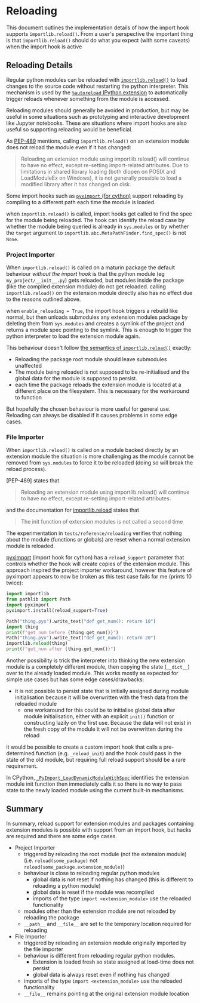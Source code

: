 # Reloading

This document outlines the implementation details of how the import hook supports `importlib.reload()`. From a user's
perspective the important thing is that `importlib.reload()` should do what you expect (with some caveats) when the
import hook is active

## Reloading Details

Regular python modules can be reloaded with [`importlib.reload()`](https://docs.python.org/3/library/importlib.html#importlib.reload)
to load changes to the source code without restarting the python interpreter.
This mechanism is used by the [`%autoreload` IPython extension](https://ipython.readthedocs.io/en/stable/config/extensions/autoreload.html)
to automatically trigger reloads whenever something from the module is accessed.

Reloading modules should generally be avoided in production, but may be useful in some situations such as prototyping
and interactive development like Jupyter notebooks. These are situations where import hooks are also useful so
supporting reloading would be beneficial.

As [PEP-489](https://peps.python.org/pep-0489/#module-reloading) mentions,
calling `importlib.reload()` on an extension module does not reload the module even if it has changed:

> Reloading an extension module using importlib.reload() will continue to have no effect, except re-setting
> import-related attributes. Due to limitations in shared library loading (both dlopen on POSIX and
> LoadModuleEx on Windows), it is not generally possible to load a modified library after it has changed on disk.

Some import hooks such as [`pyximport` (for cython)](https://github.com/cython/cython/blob/master/pyximport/pyximport.py)
support reloading by compiling to a different path each time the module is loaded.

when `importlib.reload()` is called, import hooks get called to find the spec for the module
being reloaded. The hook can identify the reload case by whether the module being queried is already in `sys.modules` or
by whether the `target` argument to `importlib.abc.MetaPathFinder.find_spec()` is not `None`.

### Project Importer

When `importlib.reload()` is called on a maturin package the default behaviour *without the import hook* is that the
python module (eg `my_project/__init__.py`) gets reloaded, but modules inside the package (like the compiled
extension module) do not get reloaded. calling `importlib.reload()` on the extension module directly also has no
effect due to the reasons outlined above.

when `enable_reloading = True`, the import hook triggers a rebuild like normal, but then unloads submodules any
extension modules package by deleting them from `sys.modules` and creates a symlink of the project and returns a module
spec pointing to the symlink. This is enough to trigger the python interpreter to load the extension module again.

This behaviour doesn't follow
[the semantics of `importlib.reload()`](https://docs.python.org/3/library/importlib.html#importlib.reload) exactly:

- Reloading the package root module should leave submodules unaffected
- The module being reloaded is not supposed to be re-initialised and the global data for the module is supposed to persist.
- each time the package reloads the extension module is located at a different place on the filesystem.
  This is necessary for the workaround to function

But hopefully the chosen behaviour is more useful for general use. Reloading can always be disabled if it causes
problems in some edge cases.

### File Importer

When `importlib.reload()` is called on a module backed directly by an extension module the situation is more challenging
as the module cannot be removed from `sys.modules` to force it to be reloaded (doing so will break the reload process).

[PEP-489] states that
> Reloading an extension module using importlib.reload() will continue to have no effect, except re-setting
> import-related attributes.

and the documentation for [importlib.reload](https://docs.python.org/3/library/importlib.html#importlib.reload) states that
> The init function of extension modules is not called a second time

The experimentation in `tests/reference/reloading` verifies that nothing about the module
(functions or globals) are reset when a normal extension module is reloaded.

[pyximport](https://github.com/cython/cython/blob/master/pyximport/pyximport.py) (import hook for cython) has a
`reload_support` parameter that controls whether the hook will create copies of the extension module. This approach
inspired the project importer workaround, however this feature of pyximport appears to now be broken as this test case
fails for me (prints 10 twice):

```python
import importlib
from pathlib import Path
import pyximport
pyximport.install(reload_support=True)

Path("thing.pyx").write_text("def get_num(): return 10")
import thing
print(f"get_num before {thing.get_num()}")
Path("thing.pyx").write_text("def get_num(): return 20")
importlib.reload(thing)
print(f"get_num after {thing.get_num()}")
```

Another possibility is trick the interpreter into thinking the new extension module is a completely different module,
then copying the state (`__dict__`) over to the already loaded module.
This works mostly as expected for simple use cases but has some edge cases/drawbacks:

- it is not possible to persist state that is initially assigned during module initialisation because it will be
  overwritten with the fresh data from the reloaded module
    - one workaround for this could be to initialise global data after module initialisation, either with an explicit
      `init()` function or constructing lazily on the first use. Because the data will not exist in the fresh copy
      of the module it will not be overwritten during the reload

it would be possible to create a custom import hook that calls a pre-determined function (e.g. `_reload_init`) and the
hook could pass in the state of the old module, but requiring full reload support should be a rare requirement.

In CPython, [`_PyImport_LoadDynamicModuleWithSpec`](https://github.com/python/cpython/blob/59057ce55a443f35bfd685c688071aebad7b3671/Python/importdl.c#L97)
identifies the extension module init function then immediately calls it so there is no way to pass state to the newly
loaded module using the current built-in mechanisms.

## Summary

In summary, reload support for extension modules and packages containing extension modules is possible with support
from an import hook, but hacks are required and there are some edge cases.

- Project Importer
    - triggered by reloading the root module (not the extension module) (i.e. `reload(some_package)` not `reload(some_package.extension_module)`)
    - behaviour is close to reloading regular python modules
        - global data is not reset if nothing has changed (this is different to reloading a python module)
        - global data is reset if the module was recompiled
        - imports of the type `import <extension_module>` use the reloaded functionality
    - modules other than the extension module are not reloaded by reloading the package
    - `__path__` and `__file__` are set to the temporary location required for reloading
- File Importer
    - triggered by reloading an extension module originally imported by the file importer
    - behaviour is different from reloading regular python modules.
        - Extension is loaded fresh so state assigned at load-time does not persist
        - global data is always reset even if nothing has changed
    - imports of the type `import <extension_module>` use the reloaded functionality
    - `__file__` remains pointing at the original extension module location
